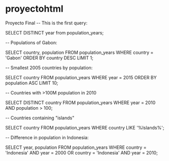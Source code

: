 # proyectohtml
Proyecto Final
-- This is the first query:

SELECT DISTINCT year from population_years;

-- Populations of Gabon:

SELECT country, population FROM population_years 
WHERE country = 'Gabon'
ORDER BY country DESC
LIMIT 1;

-- Smallest 2005 countries by population:

SELECT country FROM population_years
WHERE year = 2015
ORDER BY population ASC
LIMIT 10;

-- Countries with >100M population in 2010

SELECT DISTINCT country FROM population_years 
WHERE year = 2010 AND population > 100;

-- Countries containing "islands"

SELECT country FROM population_years
WHERE country LIKE '%Islands%';

-- Difference in population in Indonesia:

SELECT year, population FROM population_years
WHERE country = 'Indonesia'
AND year = 2000
OR country = 'Indonesia'
AND year = 2010;


